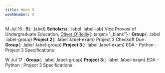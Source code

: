 ```yaml
---
title: Week 5
weekNumber: 5
---
```


M Jul 15
: **5**{: .label} **Scholars**{: .label .label-lab} Vice Provost of Undergraduate Education, [Oliver O'Reilly](https://ue.berkeley.edu/about/oliver-m-oreilly){: target="\_blank"}
: **Group**{: .label .label-group} **Project 2**{: .label .label-exam} Project 2 Checkoff Due
: **Group**{: .label .label-group} **Project 3**{: .label .label-exam} EDA - Python
  : Project 3 Specifications

W Jul 17
: **Group**{: .label .label-group} **Project 3**{: .label .label-exam} EDA - Python
  : Project 3 Specifications
